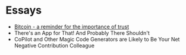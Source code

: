 # Essays 
- [Bitcoin - a reminder for the importance of trust](./bitcoin-a-reminder)
- There's an App for That! And Probably There Shouldn't
- CoPilot and Other Magic Code Generators are Likely to Be Your Net Negative Contribution Colleague

